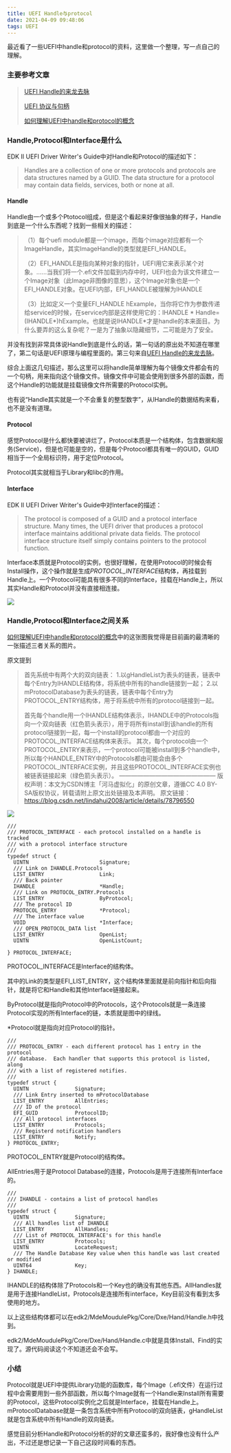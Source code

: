 ```yaml
---
title: UEFI Handle与protocol
date: 2021-04-09 09:48:06
tags: UEFI
---
```


最近看了一些UEFI中handle和protocol的资料，这里做一个整理，写一点自己的理解。

<!--more-->

### 主要参考文章

> [UEFI Handle的来龙去脉](https://harmonyhu.com/2010/11/18/UEFI-Handle/)
>
> [UEFI 协议与句柄](https://blog.csdn.net/robinsongsog/article/details/98849049?spm=1001.2014.3001.5501)
>
> [如何理解UEFI中handle和protocol的概念](https://blog.csdn.net/lindahui2008/article/details/78796550)



### Handle,Protocol和Interface是什么

EDK II UEFI Driver Writer's Guide中对Handle和Protocol的描述如下：

> Handles are a collection of one or more protocols and protocols are data structures named by a GUID. The data structure for a protocol may contain data fields, services, both or none at all.

#### Handle

Handle由一个或多个Ptotocol组成，但是这个看起来好像很抽象的样子，Handle到底是一个什么东西呢？找到一些相关的描述：

> （1）每个uefi module都是一个image，而每个image对应都有一个ImageHandle，其实ImageHandle的类型就是EFI_HANDLE。
>
> （2）EFI_HANDLE是指向某种对象的指针，UEFI用它来表示某个对象。……当我们将一个.efi文件加载到内存中时，UEFI也会为该文件建立一个Image对象（此Image非图像的意思），这个Image对象也是一个EFI_HANDLE对象。在UEFI内部，EFI_HANDLE被理解为IHANDLE
>
> （3）比如定义一个变量EFI_HANDLE hExample，当你将它作为参数传递给service的时候，在service内部是这样使用它的：IHANDLE * Handle=(IHANDLE*)hExample。也就是说IHANDLE*才是handle的本来面目。为什么要弄的这么复杂呢？一是为了抽象以隐藏细节，二可能是为了安全。

并没有找到非常具体说Handle到底是什么的话，第一句话的原出处不知道在哪里了，第二句话是UEFI原理与编程里面的。第三句来自[UEFI Handle的来龙去脉](https://harmonyhu.com/2010/11/18/UEFI-Handle/)。

综合上面这几句描述，那么这里可以将handle简单理解为每个镜像文件都会有的一个句柄，用来指向这个镜像文件。镜像文件中可能会使用到很多外部的函数，而这个Handle的功能就是挂载镜像文件所需要的Protocol实例。

也有说“Handle其实就是一个不会重复的整型数字”，从IHandle的数据结构来看，也不是没有道理。

#### Protocol

感觉Protocol是什么都快要被讲烂了，Protocol本质是一个结构体，包含数据和服务(Service)，但是也可能是空的，但是每个Protocol都具有唯一的GUID，GUID相当于一个全局标识符，用于定位Protocol。

Protocol其实就相当于Library和libc的作用。

#### Interface

EDK II UEFI Driver Writer's Guide中对Interface的描述：

> The protocol is composed of a GUID and a protocol interface structure.
> Many times, the UEFI driver that produces a protocol interface maintains additional private data fields. The protocol interface structure itself simply contains pointers to the protocol function. 

Interface本质就是Protocol的实例，也很好理解，在使用Protocol的时候会有Install操作，这个操作就是生成*PROTOCOL_INTERFACE*结构体，再挂载到Handle上。一个Protocol可能具有很多不同的Interface，挂载在Handle上，所以其实Handle和Protocol并没有直接相连接。

![](image1.jpg)

### Handle,Protocol和Interface之间关系

[如何理解UEFI中handle和protocol的概念](https://blog.csdn.net/lindahui2008/article/details/78796550)中的这张图我觉得是目前画的最清晰的一张描述三者关系的图片。

原文提到

> 首先系统中有两个大的双向链表：
> 1.以gHandleList为表头的链表，链表中每个Entry为IHANDLE结构体，将系统中所有的handle链接到一起；
> 2.以mProtocolDatabase为表头的链表，链表中每个Entry为PROTOCOL_ENTRY结构体，用于将系统中所有的protocol链接到一起。
>
> 首先每个handle用一个IHANDLE结构体表示，IHANDLE中的Protocols指向一个双向链表（红色箭头表示），用于将所有install到该handle的所有protocol链接到一起，每一个install的protocol都由一个对应的PROTOCOL_INTERFACE结构体来表示。
> 其次，每个protocol由一个PROTOCOL_ENTRY来表示，一个protocol可能被install到多个handle中，所以每个HANDLE_ENTRY中的Protocols都由可能会由多个PROTOCOL_INTERFACE实例，并且这些PROTOCOL_INTERFACE实例也被链表链接起来（绿色箭头表示）。
> ————————————————
> 版权声明：本文为CSDN博主「河马虚拟化」的原创文章，遵循CC 4.0 BY-SA版权协议，转载请附上原文出处链接及本声明。
> 原文链接：https://blog.csdn.net/lindahui2008/article/details/78796550

![](image2.jpeg)

```
///
/// PROTOCOL_INTERFACE - each protocol installed on a handle is tracked
/// with a protocol interface structure
///
typedef struct {
  UINTN                       Signature;
  /// Link on IHANDLE.Protocols
  LIST_ENTRY                  Link;   
  /// Back pointer
  IHANDLE                     *Handle;  
  /// Link on PROTOCOL_ENTRY.Protocols
  LIST_ENTRY                  ByProtocol; 
  /// The protocol ID
  PROTOCOL_ENTRY              *Protocol;  
  /// The interface value
  VOID                        *Interface; 
  /// OPEN_PROTOCOL_DATA list
  LIST_ENTRY                  OpenList;       
  UINTN                       OpenListCount;

} PROTOCOL_INTERFACE;
```

PROTOCOL_INTERFACE是Interface的结构体。

其中的Link的类型是EFI_LIST_ENTRY，这个结构体里面就是前向指针和后向指针，就是将它和Handle和其他Interface链接起来。

ByProtocol就是指向Protocol中的Protocols，这个Protocols就是一条连接Protocol实现的所有Interface的链，本质就是图中的绿线。

*Protocol就是指向对应Protocol的指针。

```
///
/// PROTOCOL_ENTRY - each different protocol has 1 entry in the protocol
/// database.  Each handler that supports this protocol is listed, along
/// with a list of registered notifies.
///
typedef struct {
  UINTN               Signature;
  /// Link Entry inserted to mProtocolDatabase
  LIST_ENTRY          AllEntries;  
  /// ID of the protocol
  EFI_GUID            ProtocolID;  
  /// All protocol interfaces
  LIST_ENTRY          Protocols;     
  /// Registerd notification handlers
  LIST_ENTRY          Notify;                 
} PROTOCOL_ENTRY;
```

PROTOCOL_ENTRY就是Protocol的结构体。

AllEntries用于是Protocol Database的连接，Protocols是用于连接所有Interface的。

```
///
/// IHANDLE - contains a list of protocol handles
///
typedef struct {
  UINTN               Signature;
  /// All handles list of IHANDLE
  LIST_ENTRY          AllHandles;
  /// List of PROTOCOL_INTERFACE's for this handle
  LIST_ENTRY          Protocols;      
  UINTN               LocateRequest;
  /// The Handle Database Key value when this handle was last created or modified
  UINT64              Key;
} IHANDLE;
```

IHANDLE的结构体除了Protocols和一个Key也的确没有其他东西。AllHandles就是用于连接HandleList，Protocols是连接所有interface，Key目前没有看到太多使用的地方。

以上这些结构体都可以在edk2/MdeMoudulePkg/Core/Dxe/Hand/Handle.h中找到。

edk2/MdeMoudulePkg/Core/Dxe/Hand/Handle.c中就是具体Install、Find的实现了。源代码阅读这个不知道还会不会写。



### 小结

Protocol就是UEFI中提供Library功能的函数库，每个Image（.efi文件）在运行过程中会需要用到一些外部函数，所以每个Image就有一个Handle来Install所有需要的Protocol，这些Protocol实例化之后就是Interface，挂载在Handle上。mProtocolDatabase就是一条包含系统中所有Protocol的双向链表，gHandleList就是包含系统中所有Handle的双向链表。

感觉目前分析Handle和Protocol分析的好的文章还蛮多的，我好像也没有什么产出，不过还是想记录一下自己这段时间看的东西。

